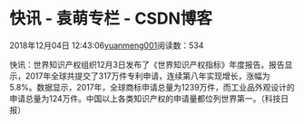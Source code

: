 
# 快讯 - 袁萌专栏 - CSDN博客

2018年12月04日 12:43:06[yuanmeng001](https://me.csdn.net/yuanmeng001)阅读数：534


快讯：世界知识产权组织12月3日发布了《世界知识产权指标》年度报告。报告显示，2017年全球共提交了317万件专利申请，连续第八年实现增长，涨幅为5.8%。数据显示，2017年，全球商标申请总量为1239万件，而工业品外观设计的申请总量为124万件。中国以上各类知识产权的申请量都位列世界第一。（科技日报）

